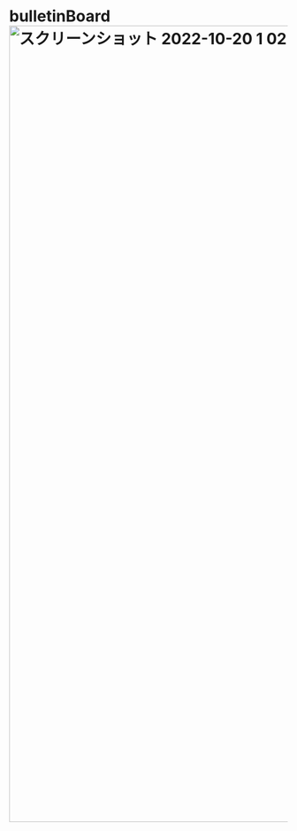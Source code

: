 # bulletinBoard<img width="1440" alt="スクリーンショット 2022-10-20 1 02 59" src="https://user-images.githubusercontent.com/23355453/196744525-a44da829-f7e1-4e72-a284-4da21c58e05e.png">
